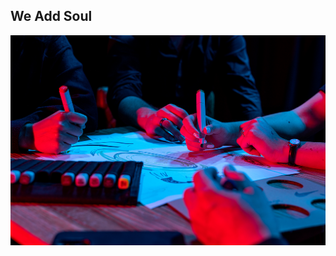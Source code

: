 ## We Add Soul

![It's Soulgood](https://github.com/Soulgood-uden/.github/raw/main/profile/sg-9328-LR%20v2.jpg)
